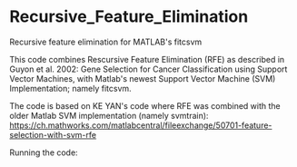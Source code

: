 # Recursive_Feature_Elimination
Recursive feature elimination for MATLAB's fitcsvm

This code combines Rescursive Feature Elimination (RFE) as described in Guyon et al. 2002: Gene Selection for Cancer 
Classification using Support Vector Machines, with Matlab's newest Support Vector Machine (SVM) Implementation; namely fitcsvm.

The code is based on KE YAN's code where RFE was combined with the older Matlab SVM implementation (namely svmtrain):
https://ch.mathworks.com/matlabcentral/fileexchange/50701-feature-selection-with-svm-rfe

Running the code:
